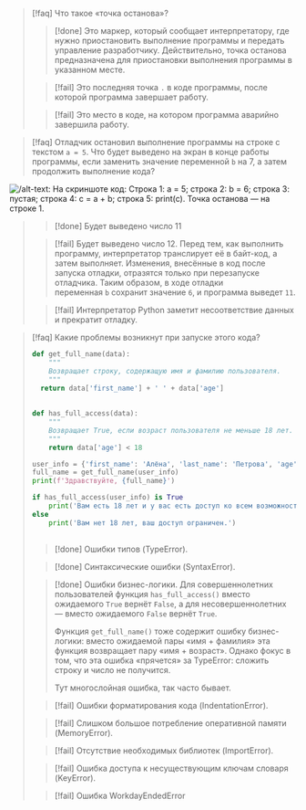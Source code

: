 > [!faq] Что такое «точка останова»?
>
>> [!done] Это маркер, который сообщает интерпретатору, где нужно приостановить выполнение программы и передать управление разработчику.
>> Действительно, точка останова предназначена для приостановки выполнения программы в указанном месте.
>
>> [!fail] Это последняя точка `.` в коде программы, после которой программа завершает работу.
>
>> [!fail] Это место в коде, на котором программа аварийно завершила работу.

> [!faq] Отладчик остановил выполнение программы на строке с текстом `a = 5`.
>Что будет выведено на экран в конце работы программы, если заменить значение переменной `b` на 7, а затем продолжить выполнение кода?
>
![/alt-text: На скриншоте код: Строка 1: а = 5; строка 2: b = 6; строка 3: пустая; строка 4: c = a + b; строка 5: print(c). Точка останова — на строке 1.](https://pictures.s3.yandex.net/resources/image_1712819124.png)
>> [!done] Будет выведено число 11
>
>> [!fail] Будет выведено число 12.
>> Перед тем, как выполнить программу, интерпретатор транслирует её в байт-код, а затем выполняет. Изменения, внесённые в код после запуска отладки, отразятся только при перезапуске отладчика. Таким образом, в ходе отладки переменная `b` сохранит значение `6`, и программа выведет `11`.
>
>> [!fail] Интерпретатор Python заметит несоответствие данных и прекратит отладку.

> [!faq] Какие проблемы возникнут при запуске этого кода?
> ```python
> def get_full_name(data):
>     """
>     Возвращает строку, содержащую имя и фамилию пользователя.
>     """
>	return data['first_name'] + ' ' + data['age']
 >    
 >    
> def has_full_access(data):
>     """
>     Возвращает True, если возраст пользователя не меньше 18 лет.
>     """
>     return data['age'] < 18
> 
> user_info = {'first_name': 'Алёна', 'last_name': 'Петрова', 'age': 25}
> full_name = get_full_name(user_info)
> print(f'Здравствуйте, {full_name}')
> 
> if has_full_access(user_info) is True
>     print('Вам есть 18 лет и у вас есть доступ ко всем возможностям сайта.')
> else
>     print('Вам нет 18 лет, ваш доступ ограничен.')
>  
> ```
>
>> [!done] Ошибки типов (TypeError).
>
>> [!done] Синтаксические ошибки (SyntaxError).
>
>> [!done] Ошибки бизнес-логики.
>> Для совершеннолетних пользователей функция `has_full_access()` вместо ожидаемого `True` вернёт `False`, а для несовершеннолетних — вместо ожидаемого `False` вернёт `True`.
>> 
>> Функция `get_full_name()` тоже содержит ошибку бизнес-логики: вместо ожидаемой пары «имя + фамилия» эта функция возвращает пару «имя + возраст». Однако фокус в том, что эта ошибка «прячется» за TypeError: сложить строку и число не получится.
>>
>> Тут многослойная ошибка, так часто бывает.
>
>> [!fail] Ошибки форматирования кода (IndentationError).
>
>> [!fail] Слишком большое потребление оперативной памяти (MemoryError).
>
>> [!fail] Отсутствие необходимых библиотек (ImportError).
>
>> [!fail] Ошибка доступа к несуществующим ключам словаря (KeyError).
>
>> [!fail] Ошибка WorkdayEndedError

